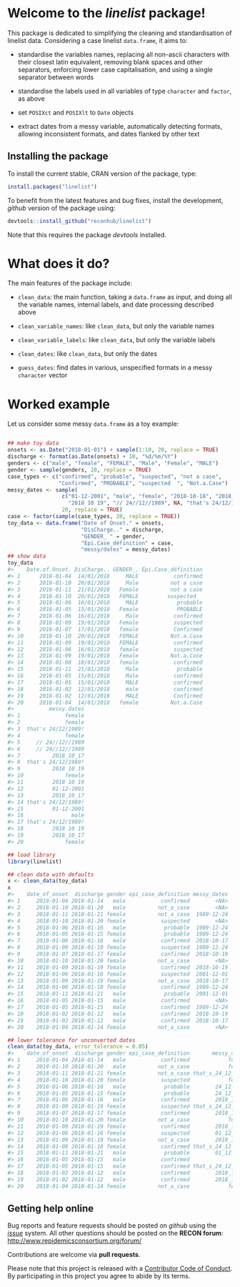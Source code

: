
Welcome to the *linelist* package!
==================================

This package is dedicated to simplifying the cleaning and standardisation of linelist data. Considering a case linelist `data.frame`, it aims to:

-   standardise the variables names, replacing all non-ascii characters with their closest latin equivalent, removing blank spaces and other separators, enforcing lower case capitalisation, and using a single separator between words

-   standardise the labels used in all variables of type `character` and `factor`, as above

-   set `POSIXct` and `POSIXlt` to `Date` objects

-   extract dates from a messy variable, automatically detecting formats, allowing inconsistent formats, and dates flanked by other text

Installing the package
----------------------

To install the current stable, CRAN version of the package, type:

``` r
install.packages("linelist")
```

To benefit from the latest features and bug fixes, install the development, *github* version of the package using:

``` r
devtools::install_github("reconhub/linelist")
```

Note that this requires the package *devtools* installed.

What does it do?
================

The main features of the package include:

-   `clean_data`: the main function, taking a `data.frame` as input, and doing all the variable names, internal labels, and date processing described above

-   `clean_variable_names`: like `clean_data`, but only the variable names

-   `clean_variable_labels`: like `clean_data`, but only the variable labels

-   `clean_dates`: like `clean_data`, but only the dates

-   `guess_dates`: find dates in various, unspecified formats in a messy `character` vector

Worked example
==============

Let us consider some messy `data.frame` as a toy example:

``` r

## make toy data
onsets <- as.Date("2018-01-01") + sample(1:10, 20, replace = TRUE)
discharge <- format(as.Date(onsets) + 10, "%d/%m/%Y")
genders <- c("male", "female", "FEMALE", "Male", "Female", "MALE")
gender <- sample(genders, 20, replace = TRUE)
case_types <- c("confirmed", "probable", "suspected", "not a case",
                "Confirmed", "PROBABLE", "suspected  ", "Not.a.Case")
messy_dates <- sample(
                 c("01-12-2001", "male", "female", "2018-10-18", "2018_10_17",
                   "2018 10 19", "// 24//12//1989", NA, "that's 24/12/1989!"),
                 20, replace = TRUE)
case <- factor(sample(case_types, 20, replace = TRUE))
toy_data <- data.frame("Date of Onset." = onsets,
                       "DisCharge.." = discharge,
                       "GENDER_ " = gender,
                       "Épi.Case_définition" = case,
                       "messy/dates" = messy_dates)
## show data
toy_data
#>    Date.of.Onset. DisCharge.. GENDER_. Épi.Case_définition
#> 1      2018-01-04  14/01/2018     MALE           confirmed
#> 2      2018-01-10  20/01/2018     Male          not a case
#> 3      2018-01-11  21/01/2018   Female          not a case
#> 4      2018-01-10  20/01/2018   FEMALE         suspected  
#> 5      2018-01-06  16/01/2018     MALE            probable
#> 6      2018-01-05  15/01/2018   Female            PROBABLE
#> 7      2018-01-06  16/01/2018     Male           confirmed
#> 8      2018-01-09  19/01/2018   Female           suspected
#> 9      2018-01-07  17/01/2018   female           Confirmed
#> 10     2018-01-10  20/01/2018   FEMALE          Not.a.Case
#> 11     2018-01-09  19/01/2018   FEMALE           confirmed
#> 12     2018-01-06  16/01/2018   female           suspected
#> 13     2018-01-09  19/01/2018   Female          Not.a.Case
#> 14     2018-01-08  18/01/2018   female           confirmed
#> 15     2018-01-11  21/01/2018     Male            probable
#> 16     2018-01-05  15/01/2018     Male           confirmed
#> 17     2018-01-05  15/01/2018     MALE           confirmed
#> 18     2018-01-02  12/01/2018     male           confirmed
#> 19     2018-01-02  12/01/2018     MALE           Confirmed
#> 20     2018-01-04  14/01/2018   female          Not.a.Case
#>           messy.dates
#> 1              female
#> 2              female
#> 3  that's 24/12/1989!
#> 4              female
#> 5     // 24//12//1989
#> 6     // 24//12//1989
#> 7          2018_10_17
#> 8  that's 24/12/1989!
#> 9          2018 10 19
#> 10             female
#> 11         2018 10 19
#> 12         01-12-2001
#> 13         2018_10_17
#> 14 that's 24/12/1989!
#> 15         01-12-2001
#> 16               male
#> 17 that's 24/12/1989!
#> 18         2018 10 19
#> 19         2018_10_17
#> 20             female
```

``` r
## load library
library(linelist)

## clean data with defaults
x <- clean_data(toy_data)
x
#>    date_of_onset  discharge gender epi_case_definition messy_dates
#> 1     2018-01-04 2018-01-14   male           confirmed        <NA>
#> 2     2018-01-10 2018-01-20   male          not_a_case        <NA>
#> 3     2018-01-11 2018-01-21 female          not_a_case  1989-12-24
#> 4     2018-01-10 2018-01-20 female           suspected        <NA>
#> 5     2018-01-06 2018-01-16   male            probable  1989-12-24
#> 6     2018-01-05 2018-01-15 female            probable  1989-12-24
#> 7     2018-01-06 2018-01-16   male           confirmed  2018-10-17
#> 8     2018-01-09 2018-01-19 female           suspected  1989-12-24
#> 9     2018-01-07 2018-01-17 female           confirmed  2018-10-19
#> 10    2018-01-10 2018-01-20 female          not_a_case        <NA>
#> 11    2018-01-09 2018-01-19 female           confirmed  2018-10-19
#> 12    2018-01-06 2018-01-16 female           suspected  2001-12-01
#> 13    2018-01-09 2018-01-19 female          not_a_case  2018-10-17
#> 14    2018-01-08 2018-01-18 female           confirmed  1989-12-24
#> 15    2018-01-11 2018-01-21   male            probable  2001-12-01
#> 16    2018-01-05 2018-01-15   male           confirmed        <NA>
#> 17    2018-01-05 2018-01-15   male           confirmed  1989-12-24
#> 18    2018-01-02 2018-01-12   male           confirmed  2018-10-19
#> 19    2018-01-02 2018-01-12   male           confirmed  2018-10-17
#> 20    2018-01-04 2018-01-14 female          not_a_case        <NA>

## lower tolerance for unconverted dates
clean_data(toy_data, error_tolerance = 0.05)
#>    date_of_onset  discharge gender epi_case_definition       messy_dates
#> 1     2018-01-04 2018-01-14   male           confirmed            female
#> 2     2018-01-10 2018-01-20   male          not_a_case            female
#> 3     2018-01-11 2018-01-21 female          not_a_case that_s_24_12_1989
#> 4     2018-01-10 2018-01-20 female           suspected            female
#> 5     2018-01-06 2018-01-16   male            probable        24_12_1989
#> 6     2018-01-05 2018-01-15 female            probable        24_12_1989
#> 7     2018-01-06 2018-01-16   male           confirmed        2018_10_17
#> 8     2018-01-09 2018-01-19 female           suspected that_s_24_12_1989
#> 9     2018-01-07 2018-01-17 female           confirmed        2018_10_19
#> 10    2018-01-10 2018-01-20 female          not_a_case            female
#> 11    2018-01-09 2018-01-19 female           confirmed        2018_10_19
#> 12    2018-01-06 2018-01-16 female           suspected        01_12_2001
#> 13    2018-01-09 2018-01-19 female          not_a_case        2018_10_17
#> 14    2018-01-08 2018-01-18 female           confirmed that_s_24_12_1989
#> 15    2018-01-11 2018-01-21   male            probable        01_12_2001
#> 16    2018-01-05 2018-01-15   male           confirmed              male
#> 17    2018-01-05 2018-01-15   male           confirmed that_s_24_12_1989
#> 18    2018-01-02 2018-01-12   male           confirmed        2018_10_19
#> 19    2018-01-02 2018-01-12   male           confirmed        2018_10_17
#> 20    2018-01-04 2018-01-14 female          not_a_case            female
```

Getting help online
-------------------

Bug reports and feature requests should be posted on *github* using the [*issue*](http://github.com/reconhub/linelist/issues) system. All other questions should be posted on the **RECON forum**: <br> <http://www.repidemicsconsortium.org/forum/>

Contributions are welcome via **pull requests**.

Please note that this project is released with a [Contributor Code of Conduct](CONDUCT.md). By participating in this project you agree to abide by its terms.

